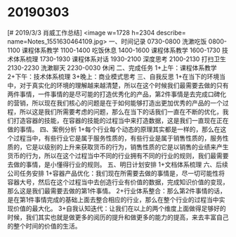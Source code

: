 # 20190303

[# 2019/3/3 肖威工作总结]
<image w=1728 h=2304 describe= name=Notes_1551630464109.jpg>
一、时间记录
0730-0800 洗漱吃饭
0800-1100 课程体系教学
1100-1400 吃饭休息
1400-1600 课程体系教学
1600-1730 技术体系梳理
1730-1930 课程体系对话
1930-2100 深度思考
2100-2130 打扫卫生
2130-2230 洗漱聊天
2230-0030 休闲
二、完成任务
1+上午：课程体系教学
2+下午：技术体系梳理
3+晚上：商业模式思考
三、自我反思
1+在当下的环境当中，对于真实化的环境的理解越来越清楚，所以在这个时候我们最需要去做的只有两件事情，一件事情的是尽可能的打造优秀化的产品，第2件事情是去完成口碑化的营销，所以现在我们核心的问题是在于如何能够打造出更加优秀的产品的一个过程，所以这是我们所需要考虑的问题，那么在当下的话我们一直在不断的优化，我们打造容器的技能，在容器的技能的过程当中来打造数据，这是我们一直现在正在做的事情。
四、案例分析
1+每个行业每个动态的原理其实都是一样的，那么在这个过程当中，有些行业它是属于服务性质的，有些行业是属于销售性质的，服务性质的，它是以级别的上升来获取货币的行为，销售性质的它是以销售的业绩来产生货币的行为，所以在这个过程当中不同的行业拥有不同的行业的规则，我们最需要去做的事情，是小懂得行业的规则。
五、明日计划安排
1+文档体系梳理
六、后续公司任务安排
1+容器产品优化：我们现在所需要去做的事情是，尽一切可能性将容器大号，然后在这个过程当中去创造行业有价值的数据，完成知识价值的变现，那么这是我们最需要去做的第1件事情。
2+行业体系整合：那么第2件事情的话，是在第1件事情完成的基础上面去整合相应的行业，那么在整个行业的过程当中实现价值的最大化。
3+自我认知迭代：让我们在以上的两个维度上面做得足够好的时候，我们其实也就是做更多的阅历的提升和做更多的能力的提高，来去丰富自己的整个时间的价值的生活。
